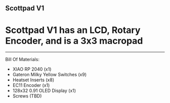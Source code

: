 Scottpad V1
-----
# Scottpad V1 has an LCD, Rotary Encoder, and is a 3x3 macropad
-----
Bill Of Materials:
- XIAO RP 2040 (x1)
- Gateron Milky Yellow Switches (x9)
- Heatset Inserts (x8)
- EC11 Encoder (x1)
- 128x32 0.91 OLED Display (x1)
- Screws (TBD)

